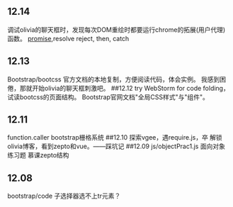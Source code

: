 ## 12.14
调试olivia的聊天框时，发现每次DOM重绘时都要运行chrome的拓展(用户代理)函数。
[promise](http://liubin.org/promises-book/),resolve reject, then, catch
## 12.13
Bootstrap/bootcss  官方文档的本地复制，方便阅读代码，体会实例。
我感到困倦，那就开始olivia的聊天框刺激吧。
##12.12
try WebStorm for code folding，试读bootcss的页面结构。
Bootstrap官网文档"全局CSS样式"与"组件"。
## 12.11
function.caller
bootstrap栅格系统
##12.10
探索vgee，遇require.js，卒
解锁olivia博客，看到zepto和vue。——踩坑记
##12.09
js/objectPrac1.js 面向对象练习题
慕课zepto结构

## 12.08
bootstrap/code 子选择器选不上tr元素？











